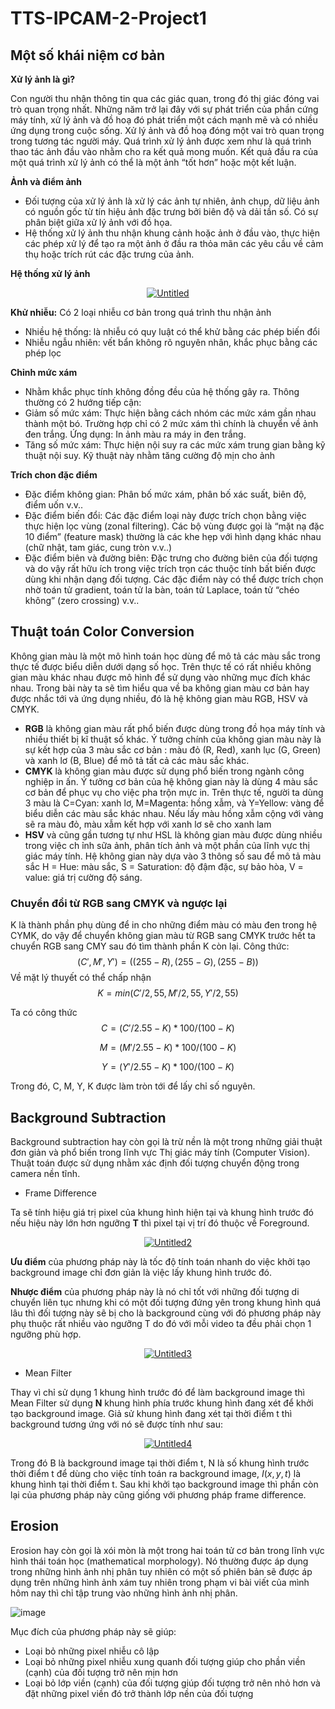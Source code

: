 # TTS-IPCAM-2-Project1
## Một số khái niệm cơ bản
**Xử lý ảnh là gì?**

Con người thu nhận thông tin qua các giác quan, trong đó thị giác đóng vai trò quan trọng nhất. Những năm trở lại đây với sự phát triển của phần cứng máy tính, xử lý ảnh và đồ hoạ đó phát triển một cách mạnh mẽ và có nhiều ứng dụng trong cuộc sống. Xử lý ảnh và đồ hoạ đóng một vai trò quan trọng trong tương tác người máy. Quá trình xử lý ảnh được xem như là quá trình thao tác ảnh đầu vào nhằm cho ra kết quả mong muốn. Kết quả đầu ra của một quá trình xử lý ảnh có thể là một ảnh “tốt hơn” hoặc một kết luận.

**Ảnh và điểm ảnh**

- Đối tượng của xử lý ảnh là xử lý các ảnh tự nhiên, ảnh chụp, dữ liệu ảnh có nguồn gốc từ tín hiệu ảnh đặc trưng bởi biên độ và dải tần số. Có sự phân biệt giữa xử lý ảnh với đồ họa.
- Hệ thống xử lý ảnh thu nhận khung cảnh hoặc ảnh ở đầu vào, thực hiện các phép xử lý để tạo ra một ảnh ở đầu ra thỏa mãn các yêu cầu về cảm thụ hoặc trích rút các đặc trưng của ảnh.

**Hệ thống xử lý ảnh**

<a href="https://ibb.co/qYVpv0B"><p style="text-align:center;"><img src="https://i.ibb.co/VY5TsHV/Untitled.png" alt="Untitled" border="0"></p></a>

**Khử nhiễu:** Có 2 loại nhiễu cơ bản trong quá trình thu nhận ảnh

- Nhiều hệ thống: là nhiễu có quy luật có thể khử bằng các phép biến đổi
- Nhiễu ngẫu nhiên: vết bẩn không rõ nguyên nhân, khắc phục bằng các phép lọc

**Chỉnh mức xám**

- Nhằm khắc phục tính không đồng đều của hệ thống gây ra. Thông thường có 2 hướng tiếp cận:
- Giảm số mức xám: Thực hiện bằng cách nhóm các mức xám gần nhau thành một bó. Trường hợp chỉ có 2 mức xám thì chính là chuyển về ảnh đen trắng. Ứng dụng: In ảnh màu ra máy in đen trắng.
- Tăng số mức xám: Thực hiện nội suy ra các mức xám trung gian bằng kỹ thuật nội suy. Kỹ thuật này nhằm tăng cường độ mịn cho ảnh

**Trích chon đặc điểm**

- Đặc điểm không gian: Phân bố mức xám, phân bố xác suất, biên độ, điểm uốn v.v.. 
- Đặc điểm biến đổi: Các đặc điểm loại này được trích chọn bằng việc thực hiện lọc vùng (zonal filtering). Các bộ vùng được gọi là “mặt nạ đặc 10 điểm” (feature mask) thường là các khe hẹp với hình dạng khác nhau (chữ nhật, tam giác, cung tròn v.v..) 
- Đặc điểm biên và đường biên: Đặc trưng cho đường biên của đối tượng và do vậy rất hữu ích trong việc trích trọn các thuộc tính bất biến được dùng khi nhận dạng đối tượng. Các đặc điểm này có thể được trích chọn nhờ toán tử gradient, toán tử la bàn, toán tử Laplace, toán tử “chéo không” (zero crossing) v.v.. 

## Thuật toán Color Conversion

Không gian màu là một mô hình toán học dùng để mô tả các màu sắc trong thực tế được biểu diễn dưới dạng số học. Trên thực tế có rất nhiều không gian màu khác nhau được mô hình để sử dụng vào những mục đích khác nhau. Trong bài này ta sẽ tìm hiểu qua về ba không gian màu cơ bản hay được nhắc tới và ứng dụng nhiều, đó là hệ không gian màu RGB, HSV và CMYK.
- **RGB** là không gian màu rất phổ biến được dùng trong đồ họa máy tính và nhiều thiết bị kĩ thuật số khác. Ý tưởng chính của không gian màu này là sự kết hợp của 3 màu sắc cơ bản : màu đỏ (R, Red), xanh lục (G, Green) và xanh lơ (B, Blue) để mô tả tất cả các màu sắc khác.
- **CMYK** là không gian màu được sử dụng phổ biến trong ngành công nghiệp in ấn. Ý tưởng cơ bản của hệ không gian này là dùng 4 màu sắc cơ bản để phục vụ cho việc pha trộn mực in. Trên thực tế, người ta dùng 3 màu là C=Cyan: xanh lơ, M=Magenta: hồng xẫm, và Y=Yellow: vàng để biểu diễn các màu sắc khác nhau. Nếu lấy màu hồng xẫm cộng với vàng sẽ ra màu đỏ, màu xẫm kết hợp với xanh lơ sẽ cho xanh lam 
- **HSV** và cũng gần tương tự như HSL là không gian màu được dùng nhiều trong việc ch ỉnh sữa ảnh, phân tích ảnh và một phần của lĩnh vực thị giác máy tính. Hệ không gian này dựa vào 3 thông số sau để mô tả màu sắc H = Hue: màu sắc, S = Saturation: độ đậm đặc, sự bảo hòa, V = value: giá trị cường độ sáng.

### Chuyển đổi từ RGB sang CMYK và ngược lại

K là thành phần phụ dùng để in cho những điểm màu có màu đen trong hệ CYMK, do vậy để chuyển không gian màu từ RGB sang CMYK trước hết ta chuyển RGB sang CMY sau đó tìm thành phần K còn lại.
Công thức: $$(C', M', Y') = ((255 - R), (255 - G), (255 - B)) $$
Về mặt lý thuyết có thể chấp nhận $$K = min (C'/2,55, M'/2,55, Y'/2,55) $$

Ta có công thức
$$C = (C'/2.55 - K) * 100 /(100 - K)$$

$$M = (M'/2.55 - K) * 100 /(100 - K)$$

$$Y = (Y'/2.55 - K) *100 /(100 - K)$$

Trong đó, C, M, Y, K được làm tròn tới để lấy chỉ số nguyên.

## Background Subtraction

Background subtraction hay còn gọi là trừ nền là một trong những giải thuật đơn giản và phổ biến trong lĩnh vực Thị giác máy tính (Computer Vision). Thuật toán được sử dụng nhằm xác định đối tượng chuyển động trong camera nền tĩnh.

- Frame Difference

Ta sẽ tính hiệu giá trị pixel của khung hình hiện tại và khung hình trước đó nếu hiệu này lớn hơn ngưỡng **T** thì pixel tại vị trí đó thuộc về Foreground.

<a href="https://imgbb.com/"><p style="text-align:center;"><img src="https://i.ibb.co/KN2FRng/Untitled2.png" alt="Untitled2" border="0"></p></a>

**Ưu điểm** của phương pháp này là tốc độ tính toán nhanh do việc khởi tạo background image chỉ đơn giản là việc lấy khung hình trước đó.

**Nhược điểm** của phương pháp này là nó chỉ tốt với những đối tượng di chuyển liên tục nhưng khi có một đối tượng đứng yên trong khung hình quá lâu thì đối tượng này sẽ bị cho là background cùng với đó phương pháp này phụ thuộc rất nhiều vào ngưỡng T do đó với mỗi video ta đều phải chọn 1 ngưỡng phù hợp.

<a href="https://imgbb.com/"><p style="text-align:center;"><img src="https://i.ibb.co/bjhbHvK/Untitled3.png" alt="Untitled3" border="0"></p></a>

- Mean Filter

Thay vì chỉ sử dụng 1 khung hình trước đó để làm background image thì Mean Filter sử dụng **N** khung hình phía trước khung hình đang xét để khởi tạo background image. Giả sử khung hình đang xét tại thời điểm t thì background tương ứng với nó sẽ được tính như sau:

<a href="https://imgbb.com/"><p style="text-align:center;"><img src="https://i.ibb.co/1XN9dk8/Untitled4.png" alt="Untitled4" border="0"></p></a>

Trong đó B là background image tại thời điểm t, N là số khung hình trước thời điểm t để dùng cho việc tính toán ra background image, $I(x, y, t)$ là khung hình tại thời điểm t. Sau khi khởi tạo background image thì phần còn lại của phương pháp này cũng giống với phương pháp frame difference.

## Erosion

Erosion hay còn gọi là xói mòn là một trong hai toán tử cơ bản trong lĩnh vực hình thái toán học (mathematical morphology). Nó thường được áp dụng trong những hình ảnh nhị phân tuy nhiên có một số phiên bản sẽ được áp dụng trên những hình ảnh xám tuy nhiên trong phạm vi bài viết của mình hôm nay thì chỉ tập trung vào những hình ảnh nhị phân.

![image](https://tapit.vn/wp-content/uploads/2021/11/10.gif)

Mục đích của phương pháp này sẽ giúp:
- Loại bỏ những pixel nhiễu cô lập
- Loại bỏ những pixel nhiễu xung quanh đối tượng giúp cho phần viền (cạnh) của đối tượng trở nên mịn hơn
- Loại bỏ lớp viền (cạnh) của đối tượng giúp đối tượng trở nên nhỏ hơn và đặt những pixel viền đó trở thành lớp nền của đối tượng




